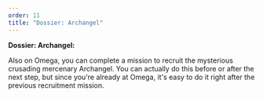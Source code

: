```yaml
---
order: 11
title: "Dossier: Archangel"
---
```


**Dossier: Archangel:**

Also on Omega, you can complete a mission to recruit the mysterious crusading mercenary Archangel. You can actually do this before or after the next step, but since you're already at Omega, it's easy to do it right after the previous recruitment mission.
